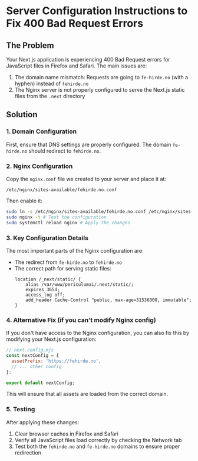 # Server Configuration Instructions to Fix 400 Bad Request Errors

## The Problem

Your Next.js application is experiencing 400 Bad Request errors for JavaScript files in Firefox and Safari. The main issues are:

1. The domain name mismatch: Requests are going to `fe-hirde.no` (with a hyphen) instead of `fehirde.no`
2. The Nginx server is not properly configured to serve the Next.js static files from the `.next` directory

## Solution

### 1. Domain Configuration

First, ensure that DNS settings are properly configured. The domain `fe-hirde.no` should redirect to `fehirde.no`.

### 2. Nginx Configuration

Copy the `nginx.conf` file we created to your server and place it at:
```
/etc/nginx/sites-available/fehirde.no.conf
```

Then enable it:
```bash
sudo ln -s /etc/nginx/sites-available/fehirde.no.conf /etc/nginx/sites-enabled/
sudo nginx -t # Test the configuration
sudo systemctl reload nginx # Apply the changes
```

### 3. Key Configuration Details

The most important parts of the Nginx configuration are:

- The redirect from `fe-hirde.no` to `fehirde.no`
- The correct path for serving static files:
  ```nginx
  location /_next/static/ {
      alias /var/www/periculumai/.next/static/;
      expires 365d;
      access_log off;
      add_header Cache-Control "public, max-age=31536000, immutable";
  }
  ```

### 4. Alternative Fix (if you can't modify Nginx config)

If you don't have access to the Nginx configuration, you can also fix this by modifying your Next.js configuration:

```javascript
// next.config.mjs
const nextConfig = {
  assetPrefix: 'https://fehirde.no',
  // ... other config
};

export default nextConfig;
```

This will ensure that all assets are loaded from the correct domain.

### 5. Testing

After applying these changes:

1. Clear browser caches in Firefox and Safari
2. Verify all JavaScript files load correctly by checking the Network tab
3. Test both the `fehirde.no` and `fe-hirde.no` domains to ensure proper redirection 